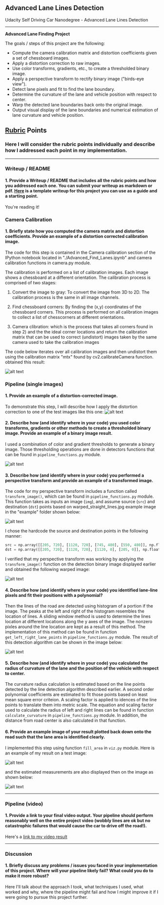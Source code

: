 ## Advanced Lane Lines Detection
Udacity Self Driving Car Nanodegree - Advanced Lane Lines Detection

---

**Advanced Lane Finding Project**

The goals / steps of this project are the following:

* Compute the camera calibration matrix and distortion coefficients given a set of chessboard images.
* Apply a distortion correction to raw images.
* Use color transforms, gradients, etc., to create a thresholded binary image.
* Apply a perspective transform to rectify binary image ("birds-eye view").
* Detect lane pixels and fit to find the lane boundary.
* Determine the curvature of the lane and vehicle position with respect to center.
* Warp the detected lane boundaries back onto the original image.
* Output visual display of the lane boundaries and numerical estimation of lane curvature and vehicle position.

[//]: # (Image References)
[image1]: ./output_images/calibration_image.jpg "Calibration"
[image2]: ./output_images/Undistorted_Image.jpg "Undistorted"
[image3]: ./output_images/Detected_Image.jpg "Road Transformed"
[image4]: ./output_images/Transformed_Image.jpg "Binary Example"
[image5]: ./output_images/Lane_Detection_Image.jpg "Warp Example"
[image6]: ./output_images/Filled_Image.jpg "Fit Visual"
[image7]: ./output_images/Edited_Image.jpg "Output"
[image8]: ./examples/warped_straight_lines.jpg "Warped Reference"
[video1]: ./project_video_output.mp4 "Video"

## [Rubric](https://review.udacity.com/#!/rubrics/571/view) Points

### Here I will consider the rubric points individually and describe how I addressed each point in my implementation.  

---

### Writeup / README

#### 1. Provide a Writeup / README that includes all the rubric points and how you addressed each one.  You can submit your writeup as markdown or pdf.  [Here](https://github.com/udacity/CarND-Advanced-Lane-Lines/blob/master/writeup_template.md) is a template writeup for this project you can use as a guide and a starting point.  

You're reading it!

### Camera Calibration

#### 1. Briefly state how you computed the camera matrix and distortion coefficients. Provide an example of a distortion corrected calibration image.

The code for this step is contained in the Camera calibration section of the IPython notebook located in "./Advanced_Find_Lanes.ipynb" and camera calibration functions in camera.py module.  

The calibration is performed on a list of calibration images. Each image shows a chessboard at a different orientation. The calibration process is comprised of two stages:

1) Convert the image to gray: To convert the image from 3D to 2D. The calibration process is the same in all image channels.

2) Find chessboard corners: By finding the (x,y) coordinates of the chessboard corners. This process is performed on all calibration images to collect a list of chesscorners at different orientations.

3) Camera clibration: which is the process that takes all corners found in step 2) and the the ideal corner locations and return the calibration matrix that can be used to correct (undistort) images taken by the same camera used to take the calibration images

The code below iterates over all calibration images and then undistort them using the calibration matrix "mtx" found by cv2.calibrateCamera function.
obtained this result: 

![alt text][image1]

### Pipeline (single images)

#### 1. Provide an example of a distortion-corrected image.

To demonstrate this step, I will describe how I apply the distortion correction to one of the test images like this one:
![alt text][image2]

#### 2. Describe how (and identify where in your code) you used color transforms, gradients or other methods to create a thresholded binary image.  Provide an example of a binary image result.

I used a combination of color and gradient thresholds to generate a binary image. Those thresholding operations are done in detectors functions that can be found in `pipeline_functions.py` module. 

![alt text][image3]

#### 3. Describe how (and identify where in your code) you performed a perspective transform and provide an example of a transformed image.

The code for my perspective transform includes a function called `transform_image()`, which can be found in `pipeline_functions.py` module. This function takes as inputs an image (`img`), and assume source (`src`) and destination (`dst`) points based on warped_straight_lines.jpg example image in the "example" folder shown below:

![alt text][image8]

I chose the hardcode the source and destination points in the following manner:

```python
src = np.array([[205, 720], [1120, 720], [745, 480], [550, 480]], np.float32)
dst = np.array([[205, 720], [1120, 720], [1120, 0], [205, 0]], np.float32)
```

I verified that my perspective transform was working by applying the `transform_image()` function on the detection binary image displayed earlier and obtained the following warped image:

![alt text][image4]

#### 4. Describe how (and identify where in your code) you identified lane-line pixels and fit their positions with a polynomial?

Then the lines of the road are detected using histogram of a portion if the image. The peaks at the left and right of the histogram resembles the location of lines. A sliding window method is used to determine the lines location at different locations along the y axes of the image. The nonzero pixles around the line location are kept as a result of this method. The implementation of this method can be found in function `get_left_right_lane_points` in `pipeline_functions.py` module. The result of this detection algorithm can be shown in the image below:

![alt text][image5]

#### 5. Describe how (and identify where in your code) you calculated the radius of curvature of the lane and the position of the vehicle with respect to center.

The curvature radius calculation is estimated based on the line points detected by the line detection algorithm described earlier. A second order polynomial coefficients are estimated to fit those points based on least mean square error criteion. A scaling factor is applied to idences of the line points to translate them into metric scale. The equation and scaling factor used to calculate the radius of left and right lines can be found in function `calculate_curvature` in `pipeline_functions.py` module. In addition, the distance from road center is also calculated in that function. 

#### 6. Provide an example image of your result plotted back down onto the road such that the lane area is identified clearly.
I implemented this step using function `fill_area` in `viz.py` module. Here is an example of my result on a test image:

![alt text][image6]

and the estimated measurements are also displayed then on the image as shown below:

![alt text][image7]

---

### Pipeline (video)

#### 1. Provide a link to your final video output.  Your pipeline should perform reasonably well on the entire project video (wobbly lines are ok but no catastrophic failures that would cause the car to drive off the road!).

Here's a [link to my video result](./project_video_output.mp4)

---

### Discussion

#### 1. Briefly discuss any problems / issues you faced in your implementation of this project.  Where will your pipeline likely fail?  What could you do to make it more robust?

Here I'll talk about the approach I took, what techniques I used, what worked and why, where the pipeline might fail and how I might improve it if I were going to pursue this project further.  

